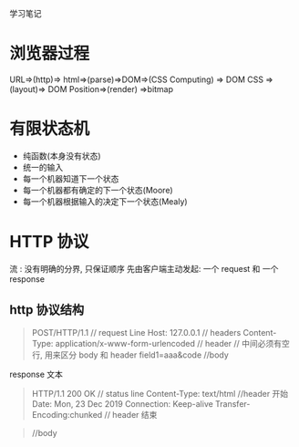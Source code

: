 学习笔记

# 浏览器过程

URL=>(http)=> html=>(parse)=>DOM=>(CSS Computing) => DOM CSS =>(layout)=> DOM Position=>(render) =>bitmap

# 有限状态机

-   纯函数(本身没有状态)
-   统一的输入
-   每一个机器知道下一个状态
-   每一个机器都有确定的下一个状态(Moore)
-   每一个机器根据输入的决定下一个状态(Mealy)

# HTTP 协议

流 : 没有明确的分界, 只保证顺序
先由客户端主动发起: 一个 request 和 一个 response

## http 协议结构

> POST/HTTP/1.1 // request Line
> Host: 127.0.0.1 // headers
> Content-Type: application/x-www-form-urlencoded // header
> // 中间必须有空行, 用来区分 body 和 header
> field1=aaa&code //body

response 文本

> HTTP/1.1 200 OK // status line
> Content-Type: text/html //header 开始
> Date: Mon, 23 Dec 2019
> Connection: Keep-alive
> Transfer-Encoding:chunked // header 结束

> //body
